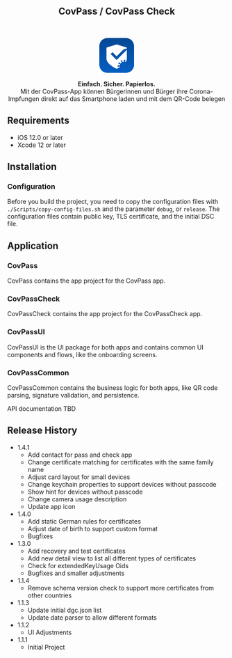 <h2 align="center">CovPass / CovPass Check</h2>
<br />
<p align="center">
  <a href="#">
    <img src="Resources/CovPass.png" alt="CovPass Icon" width="80" height="80">
  </a>
  <p align="center">
    <b>Einfach. Sicher. Papierlos.</b><br>
    Mit der CovPass-App können Bürgerinnen und Bürger ihre Corona-Impfungen direkt auf das Smartphone laden und mit dem QR-Code belegen
  </p>
</p>

## Requirements

- iOS 12.0 or later
- Xcode 12 or later

## Installation

### Configuration

Before you build the project, you need to copy the configuration files with `./Scripts/copy-config-files.sh` and the parameter `debug`, or `release`. The configuration files contain public key, TLS certificate, and the initial DSC file.

## Application

### CovPass

CovPass contains the app project for the CovPass app.

### CovPassCheck

CovPassCheck contains the app project for the CovPassCheck app.

### CovPassUI

CovPassUI is the UI package for both apps and contains common UI components and flows, like the onboarding screens.

### CovPassCommon

CovPassCommon contains the business logic for both apps, like QR code parsing, signature validation, and persistence.

API documentation TBD

## Release History

- 1.4.1
  - Add contact for pass and check app
  - Change certificate matching for certificates with the same family name
  - Adjust card layout for small devices
  - Change keychain properties to support devices without passcode
  - Show hint for devices without passcode
  - Change camera usage description
  - Update app icon
- 1.4.0
  - Add static German rules for certificates
  - Adjust date of birth to support custom format
  - Bugfixes
- 1.3.0
  - Add recovery and test certificates
  - Add new detail view to list all different types of certificates
  - Check for extendedKeyUsage Oids
  - Bugfixes and smaller adjustments
- 1.1.4
  - Remove schema version check to support more certificates from other countries
- 1.1.3
  - Update initial dgc.json list
  - Update date parser to allow different formats
- 1.1.2
  - UI Adjustments
- 1.1.1
  - Initial Project
